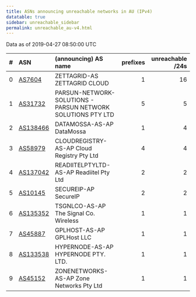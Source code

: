 ```yaml
---
title: ASNs announcing unreachable networks in AU (IPv4)
datatable: true
sidebar: unreachable_sidebar
permalink: unreachable_au-v4.html
---
```


Data as of 2019-04-27 08:50:00 UTC


<div class="datatable-begin"></div>

|   # | ASN                                      | (announcing) AS name                                        |   prefixes |   unreachable /24s |
|----:|:-----------------------------------------|:------------------------------------------------------------|-----------:|-------------------:|
|   0 | [AS7604](unreachable_AS7604-v4.html)     | ZETTAGRID-AS ZETTAGRID CLOUD                                |          1 |                 16 |
|   1 | [AS31732](unreachable_AS31732-v4.html)   | PARSUN-NETWORK-SOLUTIONS - PARSUN NETWORK SOLUTIONS PTY LTD |          5 |                  5 |
|   2 | [AS138466](unreachable_AS138466-v4.html) | DATAMOSSA-AS-AP DataMossa                                   |          1 |                  4 |
|   3 | [AS58979](unreachable_AS58979-v4.html)   | CLOUDREGISTRY-AS-AP Cloud Registry Pty Ltd                  |          4 |                  4 |
|   4 | [AS137042](unreachable_AS137042-v4.html) | READIITELPTYLTD-AS-AP Readiitel Pty Ltd                     |          2 |                  2 |
|   5 | [AS10145](unreachable_AS10145-v4.html)   | SECUREIP-AP SecureIP                                        |          2 |                  2 |
|   6 | [AS135352](unreachable_AS135352-v4.html) | TSGNLCO-AS-AP The Signal Co. Wireless                       |          1 |                  1 |
|   7 | [AS45887](unreachable_AS45887-v4.html)   | GPLHOST-AS-AP GPLHost LLC                                   |          1 |                  1 |
|   8 | [AS133538](unreachable_AS133538-v4.html) | HYPERNODE-AS-AP HYPERNODE PTY. LTD.                         |          1 |                  1 |
|   9 | [AS45152](unreachable_AS45152-v4.html)   | ZONENETWORKS-AS-AP Zone Networks Pty Ltd                    |          1 |                  1 |

<div class="datatable-end"></div>